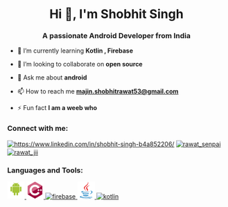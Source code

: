 <h1 align="center">Hi 👋, I'm Shobhit Singh</h1>
<h3 align="center">A passionate Android Developer from India</h3>

- 🌱 I’m currently learning **Kotlin , Firebase**

- 👯 I’m looking to collaborate on **open source**

- 💬 Ask me about **android**

- 📫 How to reach me **majin.shobhitrawat53@gmail.com**

- ⚡ Fun fact **I am a weeb who**

<h3 align="left">Connect with me:</h3>
<p align="left">
<a href="https://linkedin.com/in/https://www.linkedin.com/in/shobhit-singh-b4a852206/" target="blank"><img align="center" src="https://raw.githubusercontent.com/rahuldkjain/github-profile-readme-generator/master/src/images/icons/Social/linked-in-alt.svg" alt="https://www.linkedin.com/in/shobhit-singh-b4a852206/" height="30" width="40" /></a>
<a href="https://instagram.com/rawat_senpai" target="blank"><img align="center" src="https://raw.githubusercontent.com/rahuldkjain/github-profile-readme-generator/master/src/images/icons/Social/instagram.svg" alt="rawat_senpai" height="30" width="40" /></a>
<a href="https://www.codechef.com/users/rawat_jii" target="blank"><img align="center" src="https://cdn.jsdelivr.net/npm/simple-icons@3.1.0/icons/codechef.svg" alt="rawat_jii" height="30" width="40" /></a>
</p>

<h3 align="left">Languages and Tools:</h3>
<p align="left"> <a href="https://developer.android.com" target="_blank" rel="noreferrer"> <img src="https://raw.githubusercontent.com/devicons/devicon/master/icons/android/android-original-wordmark.svg" alt="android" width="40" height="40"/> </a> <a href="https://www.w3schools.com/cpp/" target="_blank" rel="noreferrer"> <img src="https://raw.githubusercontent.com/devicons/devicon/master/icons/cplusplus/cplusplus-original.svg" alt="cplusplus" width="40" height="40"/> </a> <a href="https://firebase.google.com/" target="_blank" rel="noreferrer"> <img src="https://www.vectorlogo.zone/logos/firebase/firebase-icon.svg" alt="firebase" width="40" height="40"/> </a> <a href="https://www.java.com" target="_blank" rel="noreferrer"> <img src="https://raw.githubusercontent.com/devicons/devicon/master/icons/java/java-original.svg" alt="java" width="40" height="40"/> </a> <a href="https://kotlinlang.org" target="_blank" rel="noreferrer"> <img src="https://www.vectorlogo.zone/logos/kotlinlang/kotlinlang-icon.svg" alt="kotlin" width="40" height="40"/> </a> </p>
